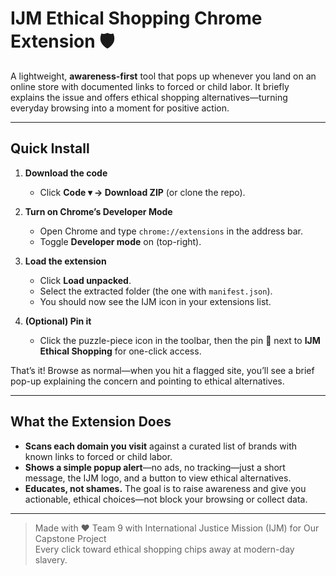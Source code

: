 
# IJM Ethical Shopping Chrome Extension 🛡️

A lightweight, **awareness-first** tool that pops up whenever you land on an online store with documented links to forced or child labor. It briefly explains the issue and offers ethical shopping alternatives—turning everyday browsing into a moment for positive action.

---
## Quick Install 

1. **Download the code**  
   * Click **Code ▾ → Download ZIP** (or clone the repo).  

2. **Turn on Chrome’s Developer Mode**  
   * Open Chrome and type `chrome://extensions` in the address bar.  
   * Toggle **Developer mode** on (top-right).

3. **Load the extension**  
   * Click **Load unpacked**.  
   * Select the extracted folder (the one with `manifest.json`).  
   * You should now see the IJM icon in your extensions list.

4. **(Optional) Pin it**  
   * Click the puzzle-piece icon in the toolbar, then the pin 📌 next to **IJM Ethical Shopping** for one-click access.

That’s it! Browse as normal—when you hit a flagged site, you’ll see a brief pop-up explaining the concern and pointing to ethical alternatives.

---

## What the Extension Does

* **Scans each domain you visit** against a curated list of brands with known links to forced or child labor.  
* **Shows a simple popup alert**—no ads, no tracking—just a short message, the IJM logo, and a button to view ethical alternatives.  
* **Educates, not shames.** The goal is to raise awareness and give you actionable, ethical choices—not block your browsing or collect data.

---

> Made with ❤️ Team 9  with International Justice Mission (IJM) for Our Capstone Project  
> Every click toward ethical shopping chips away at modern-day slavery.
